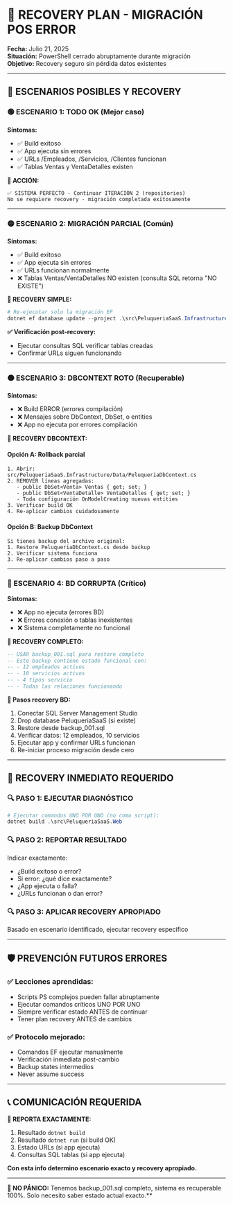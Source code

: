 # 🛟 RECOVERY PLAN - MIGRACIÓN POS ERROR
**Fecha:** Julio 21, 2025  
**Situación:** PowerShell cerrado abruptamente durante migración  
**Objetivo:** Recovery seguro sin pérdida datos existentes  

---

## 🎯 ESCENARIOS POSIBLES Y RECOVERY

### **🟢 ESCENARIO 1: TODO OK (Mejor caso)**
**Síntomas:**
- ✅ Build exitoso
- ✅ App ejecuta sin errores  
- ✅ URLs /Empleados, /Servicios, /Clientes funcionan
- ✅ Tablas Ventas y VentaDetalles existen

**🎯 ACCIÓN:**
```
✅ SISTEMA PERFECTO - Continuar ITERACIÓN 2 (repositories)
No se requiere recovery - migración completada exitosamente
```

---

### **🟡 ESCENARIO 2: MIGRACIÓN PARCIAL (Común)**
**Síntomas:**
- ✅ Build exitoso
- ✅ App ejecuta sin errores
- ✅ URLs funcionan normalmente
- ❌ Tablas Ventas/VentaDetalles NO existen (consulta SQL retorna "NO EXISTE")

**🎯 RECOVERY SIMPLE:**
```powershell
# Re-ejecutar solo la migración EF
dotnet ef database update --project .\src\PeluqueriaSaaS.Infrastructure --startup-project .\src\PeluqueriaSaaS.Web
```

**✅ Verificación post-recovery:**
- Ejecutar consultas SQL verificar tablas creadas
- Confirmar URLs siguen funcionando

---

### **🟠 ESCENARIO 3: DBCONTEXT ROTO (Recuperable)**
**Síntomas:**
- ❌ Build ERROR (errores compilación)
- ❌ Mensajes sobre DbContext, DbSet, o entities
- ❌ App no ejecuta por errores compilación

**🎯 RECOVERY DBCONTEXT:**

#### **Opción A: Rollback parcial**
```
1. Abrir: src/PeluqueriaSaaS.Infrastructure/Data/PeluqueriaDbContext.cs
2. REMOVER líneas agregadas:
   - public DbSet<Venta> Ventas { get; set; }
   - public DbSet<VentaDetalle> VentaDetalles { get; set; }
   - Toda configuración OnModelCreating nuevas entities
3. Verificar build OK
4. Re-aplicar cambios cuidadosamente
```

#### **Opción B: Backup DbContext**
```
Si tienes backup del archivo original:
1. Restore PeluqueriaDbContext.cs desde backup
2. Verificar sistema funciona
3. Re-aplicar cambios paso a paso
```

---

### **🔴 ESCENARIO 4: BD CORRUPTA (Crítico)**
**Síntomas:**
- ❌ App no ejecuta (errores BD)
- ❌ Errores conexión o tablas inexistentes
- ❌ Sistema completamente no funcional

**🎯 RECOVERY COMPLETO:**
```sql
-- USAR backup_001.sql para restore completo
-- Este backup contiene estado funcional con:
-- - 12 empleados activos
-- - 10 servicios activos  
-- - 4 tipos servicio
-- - Todas las relaciones funcionando
```

**📝 Pasos recovery BD:**
1. Conectar SQL Server Management Studio
2. Drop database PeluqueriaSaaS (si existe)
3. Restore desde backup_001.sql
4. Verificar datos: 12 empleados, 10 servicios
5. Ejecutar app y confirmar URLs funcionan
6. Re-iniciar proceso migración desde cero

---

## 🚨 RECOVERY INMEDIATO REQUERIDO

### **🔍 PASO 1: EJECUTAR DIAGNÓSTICO**
```powershell
# Ejecutar comandos UNO POR UNO (no como script):
dotnet build .\src\PeluqueriaSaaS.Web
```

### **🔍 PASO 2: REPORTAR RESULTADO**
Indicar exactamente:
- ¿Build exitoso o error?
- Si error: ¿qué dice exactamente?
- ¿App ejecuta o falla?
- ¿URLs funcionan o dan error?

### **🔍 PASO 3: APLICAR RECOVERY APROPIADO**
Basado en escenario identificado, ejecutar recovery específico

---

## 🛡️ PREVENCIÓN FUTUROS ERRORES

### **✅ Lecciones aprendidas:**
- Scripts PS complejos pueden fallar abruptamente
- Ejecutar comandos críticos UNO POR UNO
- Siempre verificar estado ANTES de continuar
- Tener plan recovery ANTES de cambios

### **✅ Protocolo mejorado:**
- Comandos EF ejecutar manualmente
- Verificación inmediata post-cambio
- Backup states intermedios
- Never assume success

---

## 📞 COMUNICACIÓN REQUERIDA

**🎯 REPORTA EXACTAMENTE:**
1. Resultado `dotnet build`
2. Resultado `dotnet run` (si build OK)
3. Estado URLs (si app ejecuta)
4. Consultas SQL tablas (si app ejecuta)

**Con esta info determino escenario exacto y recovery apropiado.**

---

**🚨 NO PÁNICO:** Tenemos backup_001.sql completo, sistema es recuperable 100%. Solo necesito saber estado actual exacto.**